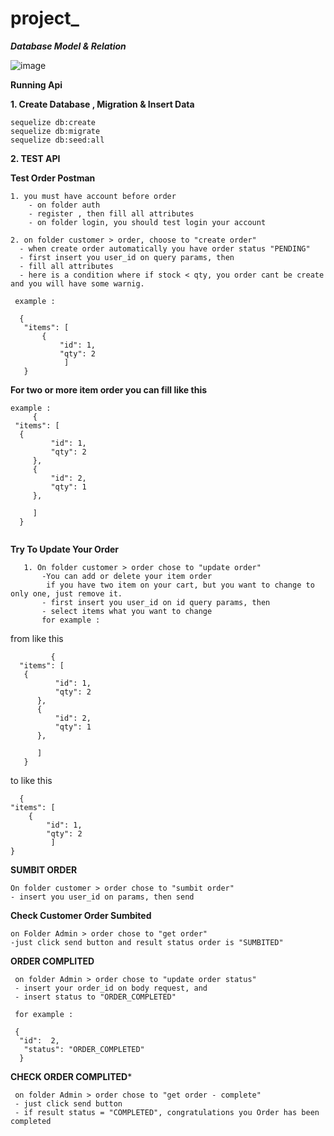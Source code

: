 # project_


***Database Model & Relation***
    
![image](https://user-images.githubusercontent.com/107734134/185928923-ebf39c49-9023-4da4-83ce-d8204a20c83e.png)

**Running Api**

    
**1. Create Database , Migration & Insert Data**

```
sequelize db:create
sequelize db:migrate
sequelize db:seed:all
```
    
**2. TEST API**    


**Test Order Postman**
    
    
```
1. you must have account before order 
    - on folder auth 
    - register , then fill all attributes
    - on folder login, you should test login your account
```    
    
```    
2. on folder customer > order, choose to "create order" 
  - when create order automatically you have order status "PENDING"
  - first insert you user_id on query params, then
  - fill all attributes
  - here is a condition where if stock < qty, you order cant be create and you will have some warnig.
 
 example : 
 ```
 ```
   {
    "items": [
        {
            "id": 1,
            "qty": 2    
             ]
    }
   ``` 
 
 
 **For two or more item order you can fill like this**
   
   ```
   example :
        {
    "items": [
     {
            "id": 1,
            "qty": 2
        },
        {
            "id": 2,
            "qty": 1
        },
      
        ]   
     }    
  
 
 ```
 **Try To Update Your Order**
 
 ```
    1. On folder customer > order chose to "update order"
        -You can add or delete your item order
         if you have two item on your cart, but you want to change to only one, just remove it.
        - first insert you user_id on id query params, then
        - select items what you want to change 
        for example :
  ```
  from like this
  ```
           {
    "items": [
     {
            "id": 1,
            "qty": 2
        },
        {
            "id": 2,
            "qty": 1
        },
      
        ]   
     }    
   ```
  to like this
    
      {
    "items": [
        {
            "id": 1,
            "qty": 2    
             ]
    }

**SUMBIT ORDER**
    
    
    On folder customer > order chose to "sumbit order" 
    - insert you user_id on params, then send
    
**Check Customer Order Sumbited**

    on Folder Admin > order chose to "get order"
    -just click send button and result status order is "SUMBITED"
    
**ORDER COMPLITED**
    
     on folder Admin > order chose to "update order status"
     - insert your order_id on body request, and
     - insert status to "ORDER_COMPLETED"
    
    
    
   ```
    for example :       
   ```    
     {
      "id":  2,
       "status": "ORDER_COMPLETED"
      }
      
      
  
 **CHECK ORDER COMPLITED***
   
   ```
    on folder Admin > order chose to "get order - complete"
    - just click send button
    - if result status = "COMPLETED", congratulations you Order has been completed
  
